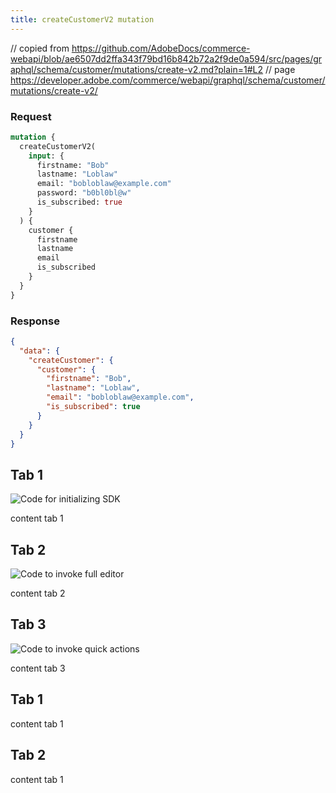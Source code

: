 ```yaml
---
title: createCustomerV2 mutation
---
```


// copied from https://github.com/AdobeDocs/commerce-webapi/blob/ae6507dd2ffa343f79bd16b842b72a2f9de0a594/src/pages/graphql/schema/customer/mutations/create-v2.md?plain=1#L2
// page https://developer.adobe.com/commerce/webapi/graphql/schema/customer/mutations/create-v2/

<Tab orientation="horizontal" slots="heading, content" repeat="2" theme="light"/>

### Request

```graphql
mutation {
  createCustomerV2(
    input: {
      firstname: "Bob"
      lastname: "Loblaw"
      email: "bobloblaw@example.com"
      password: "b0bl0bl@w"
      is_subscribed: true
    }
  ) {
    customer {
      firstname
      lastname
      email
      is_subscribed
    }
  }
}
```

### Response

```json
{
  "data": {
    "createCustomer": {
      "customer": {
        "firstname": "Bob",
        "lastname": "Loblaw",
        "email": "bobloblaw@example.com",
        "is_subscribed": true
      }
    }
  }
}
```

<Tab orientation="vertical" slots="heading, image, content" repeat="3"  theme="dark" className='bgBlue ' />

## Tab 1

![Code for initializing SDK](../images/adobe-express.svg)

content tab 1

## Tab 2

![Code to invoke full editor](../images/adobe-express.svg)

content tab 2

## Tab 3

![Code to invoke quick actions](../images/adobe-express.svg)

content tab 3

<Tab slots="heading, content" repeat="2"  theme="dark" className='bgBlue ' />

## Tab 1

content tab 1

## Tab 2

content tab 1